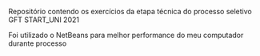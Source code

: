 Repositório contendo os exercícios da etapa técnica do processo seletivo GFT START_UNI 2021

Foi utilizado o NetBeans para melhor performance do meu computador durante  processo